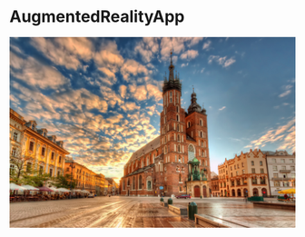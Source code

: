 # AugmentedRealityApp

![alt text](https://github.com/alakovic1/AugmentedRealityApp/blob/master/image_for_recognition.jpg)
